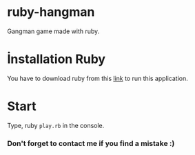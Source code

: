 # ruby-hangman
Gangman game made with ruby.

# İnstallation Ruby
You have to download ruby from this [link](https://rubyinstaller.org/) to run this application.

# Start
Type, ruby `play.rb` in the console.

### Don't forget to contact me if you find a mistake :)
